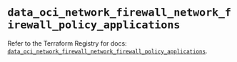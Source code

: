 # `data_oci_network_firewall_network_firewall_policy_applications`

Refer to the Terraform Registry for docs: [`data_oci_network_firewall_network_firewall_policy_applications`](https://registry.terraform.io/providers/oracle/oci/6.18.0/docs/data-sources/network_firewall_network_firewall_policy_applications).
